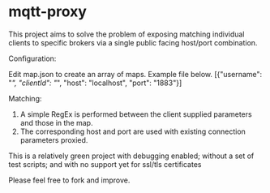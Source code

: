 # mqtt-proxy

This project aims to solve the problem of exposing matching individual clients to specific brokers via a single public facing host/port combination.

Configuration:

Edit map.json to create an array of maps.  Example file below.
[{"username": "*",  "clientId": "*", "host": "localhost", "port": "1883"}]

Matching:
1. A simple RegEx is performed between the client supplied parameters and those in the map.
2. The corresponding host and port are used with existing connection parameters proxied.

This is a relatively green project with debugging enabled; without a set of test scripts; and with no support yet for ssl/tls certificates

Please feel free to fork and improve.